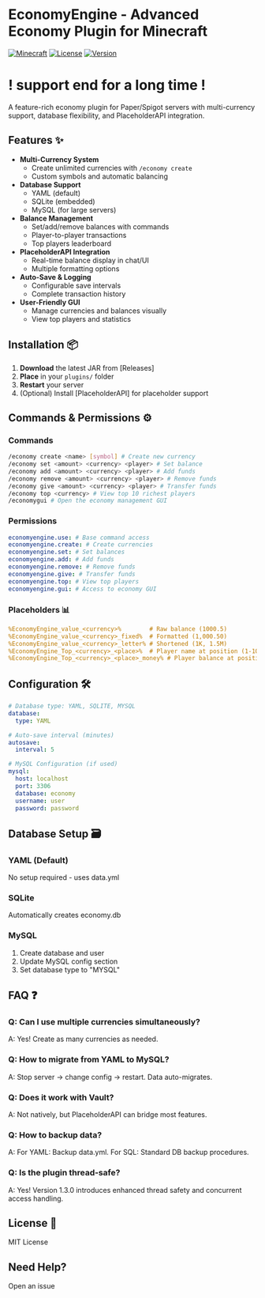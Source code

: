 # EconomyEngine - Advanced Economy Plugin for Minecraft

[![Minecraft](https://img.shields.io/badge/Minecraft-1.16--1.19-green.svg)](https://www.minecraft.net)
[![License](https://img.shields.io/badge/License-MIT-blue.svg)](https://opensource.org/licenses/MIT)
[![Version](https://img.shields.io/badge/Version-1.5-orange.svg)](https://github.com/wryuin/EconomyEngine/releases)
# ! support end for a long time !
A feature-rich economy plugin for Paper/Spigot servers with multi-currency support, database flexibility, and PlaceholderAPI integration.


## Features ✨

- **Multi-Currency System**
  - Create unlimited currencies with `/economy create`
  - Custom symbols and automatic balancing
- **Database Support**
  - YAML (default)
  - SQLite (embedded)
  - MySQL (for large servers)
- **Balance Management**
  - Set/add/remove balances with commands
  - Player-to-player transactions
  - Top players leaderboard
- **PlaceholderAPI Integration**
  - Real-time balance display in chat/UI
  - Multiple formatting options
- **Auto-Save & Logging**
  - Configurable save intervals
  - Complete transaction history
- **User-Friendly GUI**
  - Manage currencies and balances visually
  - View top players and statistics

## Installation 📦

1. **Download** the latest JAR from [Releases]
2. **Place** in your `plugins/` folder
3. **Restart** your server
4. (Optional) Install [PlaceholderAPI] for placeholder support

## Commands & Permissions ⚙️

### Commands
```bash
/economy create <name> [symbol] # Create new currency
/economy set <amount> <currency> <player> # Set balance
/economy add <amount> <currency> <player> # Add funds
/economy remove <amount> <currency> <player> # Remove funds
/economy give <amount> <currency> <player> # Transfer funds
/economy top <currency> # View top 10 richest players
/economygui # Open the economy management GUI
```

### Permissions
```yaml
economyengine.use: # Base command access
economyengine.create: # Create currencies
economyengine.set: # Set balances
economyengine.add: # Add funds
economyengine.remove: # Remove funds
economyengine.give: # Transfer funds
economyengine.top: # View top players
economyengine.gui: # Access to economy GUI
```

### Placeholders 📊
```yaml
%EconomyEngine_value_<currency>%        # Raw balance (1000.5)
%EconomyEngine_value_<currency>_fixed%  # Formatted (1,000.50)
%EconomyEngine_value_<currency>_letter% # Shortened (1K, 1.5M)
%EconomyEngine_Top_<currency>_<place>%  # Player name at position (1-10)
%EconomyEngine_Top_<currency>_<place>_money% # Player balance at position (1-10)
```

## Configuration 🛠️
```yaml
# Database type: YAML, SQLITE, MYSQL
database:
  type: YAML

# Auto-save interval (minutes)
autosave:
  interval: 5

# MySQL Configuration (if used)
mysql:
  host: localhost
  port: 3306
  database: economy
  username: user
  password: password
```

## Database Setup 🗃️

### YAML (Default)
No setup required - uses data.yml

### SQLite
Automatically creates economy.db

### MySQL
1. Create database and user
2. Update MySQL config section
3. Set database type to "MYSQL"

## FAQ ❓

### Q: Can I use multiple currencies simultaneously?
A: Yes! Create as many currencies as needed.

### Q: How to migrate from YAML to MySQL?
A: Stop server → change config → restart. Data auto-migrates.

### Q: Does it work with Vault?
A: Not natively, but PlaceholderAPI can bridge most features.

### Q: How to backup data?
A: For YAML: Backup data.yml. For SQL: Standard DB backup procedures.

### Q: Is the plugin thread-safe?
A: Yes! Version 1.3.0 introduces enhanced thread safety and concurrent access handling.

## License 📄
MIT License

## Need Help?
Open an issue
